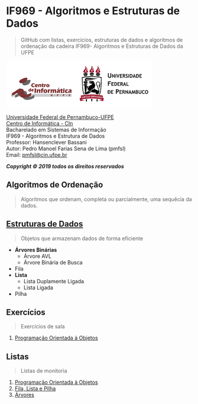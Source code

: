 # IF969 - Algoritmos e Estruturas de Dados
>GitHub com listas, exercícios, estruturas de dados e algoritmos de ordenação da cadeira IF969- Algoritmos e Estruturas de Dados da UFPE

![](https://github.com/pedrosena138/IF969-Algoritmos-e-Estrutura-de-Dados/blob/master/img/logo.png)

[Universidade Federal de Pernambuco-UFPE](www.ufpe.b)  
[Centro de Informática - CIn](www2.cin.ufpe.br)  
Bacharelado em Sistemas de Informação  
IF969 - Algoritmos e Estrutura de Dados  
Professor: Hansenclever Bassani  
Autor: Pedro Manoel Farias Sena de Lima (pmfsl)  
Email: pmfsl@cin.ufpe.br

*__Copyright © 2019 todos os direitos reservados__*


## Algoritmos de Ordenação  
>Algoritmos que ordenam, completa ou parcialmente, uma sequêcia da dados.

## [Estruturas de Dados](https://github.com/pedrosena138/IF969-Algoritmos-e-Estrutura-de-Dados/tree/master/Estruturas-de-Dados)
>Objetos que armazenam dados de forma eficiente
- __Árvores Binárias__
  - Árvore AVL
  - Árvore Binária de Busca
- Fila
- __Lista__
  - Lista Duplamente Ligada
  - Lista Ligada
- Pilha
 
## Exercícios
>Exercicios de sala
1. [Programação Orientada à Objetos](https://github.com/pedrosena138/IF969-Algoritmos-e-Estrutura-de-Dados/blob/master/Exercicios/01)

## Listas
>Listas de monitoria
1. [Programação Orientada à Objetos](https://github.com/pedrosena138/IF969-Algoritmos-e-Estrutura-de-Dados/tree/master/Listas/01)
2. [Fila, Lista e Pilha](https://github.com/pedrosena138/IF969-Algoritmos-e-Estrutura-de-Dados/tree/master/Listas/02)
3. [Árvores](https://github.com/pedrosena138/IF969-Algoritmos-e-Estrutura-de-Dados/tree/master/Listas/03)
    



